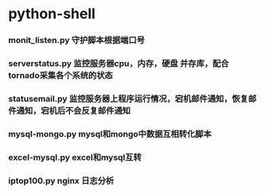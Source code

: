 # python-shell

### monit_listen.py 守护脚本根据端口号

### serverstatus.py 监控服务器cpu，内存，硬盘 并存库，配合tornado采集各个系统的状态

### statusemail.py  监控服务器上程序运行情况，宕机邮件通知，恢复邮件通知，宕机后不会反复邮件通知

### mysql-mongo.py mysql和mongo中数据互相转化脚本

### excel-mysql.py excel和mysql互转

### iptop100.py nginx 日志分析

